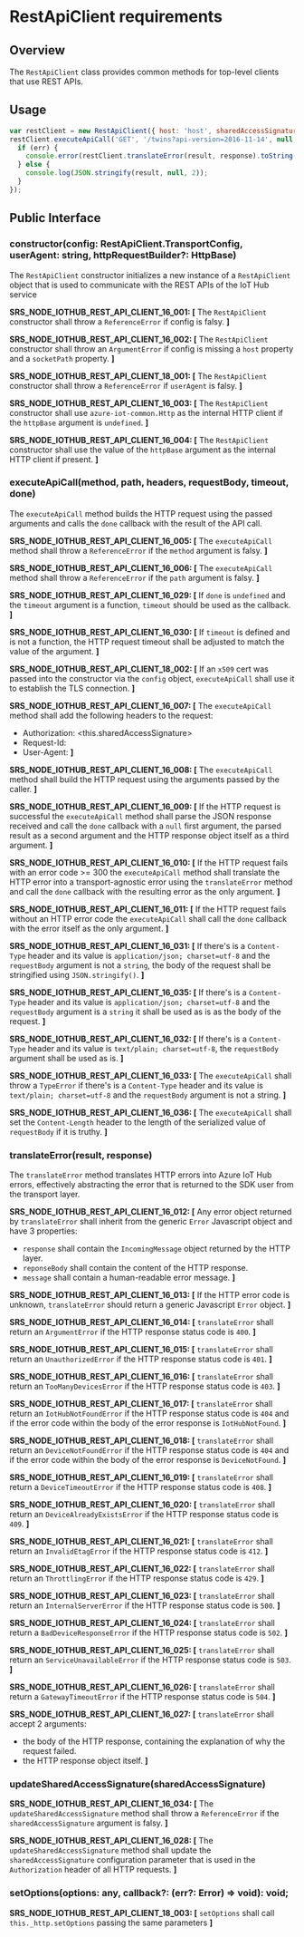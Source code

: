 # RestApiClient requirements

## Overview
The `RestApiClient` class provides common methods for top-level clients that use REST APIs.

## Usage
```js
var restClient = new RestApiClient({ host: 'host', sharedAccessSignature: 'sharedAccessSignature'}, 'azure-iothub');
restClient.executeApiCall('GET', '/twins?api-version=2016-11-14', null, null, function(err, result, response) {
  if (err) {
    console.error(restClient.translateError(result, response).toString());
  } else {
    console.log(JSON.stringify(result, null, 2));
  }
});
```

## Public Interface

### constructor(config: RestApiClient.TransportConfig, userAgent: string, httpRequestBuilder?: HttpBase)
The `RestApiClient` constructor initializes a new instance of a `RestApiClient` object that is used to communicate with the REST APIs of the IoT Hub service

**SRS_NODE_IOTHUB_REST_API_CLIENT_16_001: [** The `RestApiClient` constructor shall throw a `ReferenceError` if config is falsy. **]**

**SRS_NODE_IOTHUB_REST_API_CLIENT_16_002: [** The `RestApiClient` constructor shall throw an `ArgumentError` if config is missing a `host` property and a `socketPath` property. **]**

**SRS_NODE_IOTHUB_REST_API_CLIENT_18_001: [** The `RestApiClient` constructor shall throw a `ReferenceError` if `userAgent` is falsy. **]**

**SRS_NODE_IOTHUB_REST_API_CLIENT_16_003: [** The `RestApiClient` constructor shall use `azure-iot-common.Http` as the internal HTTP client if the `httpBase` argument is `undefined`. **]**

**SRS_NODE_IOTHUB_REST_API_CLIENT_16_004: [** The `RestApiClient` constructor shall use the value of the `httpBase` argument as the internal HTTP client if present. **]**

### executeApiCall(method, path, headers, requestBody, timeout, done)
The `executeApiCall` method builds the HTTP request using the passed arguments and calls the `done` callback with the result of the API call.

**SRS_NODE_IOTHUB_REST_API_CLIENT_16_005: [** The `executeApiCall` method shall throw a `ReferenceError` if the `method` argument is falsy. **]**

**SRS_NODE_IOTHUB_REST_API_CLIENT_16_006: [** The `executeApiCall` method shall throw a `ReferenceError` if the `path` argument is falsy. **]**

**SRS_NODE_IOTHUB_REST_API_CLIENT_16_029: [** If `done` is `undefined` and the `timeout` argument is a function, `timeout` should be used as the callback. **]**

**SRS_NODE_IOTHUB_REST_API_CLIENT_16_030: [** If `timeout` is defined and is not a function, the HTTP request timeout shall be adjusted to match the value of the argument. **]**

**SRS_NODE_IOTHUB_REST_API_CLIENT_18_002: [** If an `x509` cert was passed into the constructor via the `config` object, `executeApiCall` shall use it to establish the TLS connection. **]**

**SRS_NODE_IOTHUB_REST_API_CLIENT_16_007: [** The `executeApiCall` method shall add the following headers to the request:
- Authorization: <this.sharedAccessSignature>
- Request-Id: <guid>
- User-Agent: <version string> **]**

**SRS_NODE_IOTHUB_REST_API_CLIENT_16_008: [** The `executeApiCall` method shall build the HTTP request using the arguments passed by the caller. **]**

**SRS_NODE_IOTHUB_REST_API_CLIENT_16_009: [** If the HTTP request is successful the `executeApiCall` method shall parse the JSON response received and call the `done` callback with a `null` first argument, the parsed result as a second argument and the HTTP response object itself as a third argument. **]**

**SRS_NODE_IOTHUB_REST_API_CLIENT_16_010: [** If the HTTP request fails with an error code >= 300 the `executeApiCall` method shall translate the HTTP error into a transport-agnostic error using the `translateError` method and call the `done` callback with the resulting error as the only argument. **]**

**SRS_NODE_IOTHUB_REST_API_CLIENT_16_011: [** If the HTTP request fails without an HTTP error code the `executeApiCall` shall call the `done` callback with the error itself as the only argument. **]**

**SRS_NODE_IOTHUB_REST_API_CLIENT_16_031: [** If there's is a `Content-Type` header and its value is `application/json; charset=utf-8` and the `requestBody` argument is not a `string`, the body of the request shall be stringified using `JSON.stringify()`. **]**

**SRS_NODE_IOTHUB_REST_API_CLIENT_16_035: [** If there's is a `Content-Type` header and its value is `application/json; charset=utf-8` and the `requestBody` argument is a `string` it shall be used as is as the body of the request. **]**

**SRS_NODE_IOTHUB_REST_API_CLIENT_16_032: [** If there's is a `Content-Type` header and its value is `text/plain; charset=utf-8`, the `requestBody` argument shall be used as is. **]**

**SRS_NODE_IOTHUB_REST_API_CLIENT_16_033: [** The `executeApiCall` shall throw a `TypeError` if there's is a `Content-Type` header and its value is `text/plain; charset=utf-8` and the `requestBody` argument is not a string. **]**

**SRS_NODE_IOTHUB_REST_API_CLIENT_16_036: [** The `executeApiCall` shall set the `Content-Length` header to the length of the serialized value of `requestBody` if it is truthy. **]**

### translateError(result, response)
The `translateError` method translates HTTP errors into Azure IoT Hub errors, effectively abstracting the error that is returned to the SDK user from the transport layer.

**SRS_NODE_IOTHUB_REST_API_CLIENT_16_012: [** Any error object returned by `translateError` shall inherit from the generic `Error` Javascript object and have 3 properties:
- `response` shall contain the `IncomingMessage` object returned by the HTTP layer.
- `reponseBody` shall contain the content of the HTTP response.
- `message` shall contain a human-readable error message. **]**

**SRS_NODE_IOTHUB_REST_API_CLIENT_16_013: [** If the HTTP error code is unknown, `translateError` should return a generic Javascript `Error` object. **]**

**SRS_NODE_IOTHUB_REST_API_CLIENT_16_014: [** `translateError` shall return an `ArgumentError` if the HTTP response status code is `400`. **]**

**SRS_NODE_IOTHUB_REST_API_CLIENT_16_015: [** `translateError` shall return an `UnauthorizedError` if the HTTP response status code is `401`. **]**

**SRS_NODE_IOTHUB_REST_API_CLIENT_16_016: [** `translateError` shall return an `TooManyDevicesError` if the HTTP response status code is `403`. **]**

**SRS_NODE_IOTHUB_REST_API_CLIENT_16_017: [** `translateError` shall return an `IotHubNotFoundError` if the HTTP response status code is `404` and if the error code within the body of the error response is `IotHubNotFound`. **]**

**SRS_NODE_IOTHUB_REST_API_CLIENT_16_018: [** `translateError` shall return an `DeviceNotFoundError` if the HTTP response status code is `404` and if the error code within the body of the error response is `DeviceNotFound`. **]**

**SRS_NODE_IOTHUB_REST_API_CLIENT_16_019: [** `translateError` shall return a `DeviceTimeoutError` if the HTTP response status code is `408`. **]**

**SRS_NODE_IOTHUB_REST_API_CLIENT_16_020: [** `translateError` shall return an `DeviceAlreadyExistsError` if the HTTP response status code is `409`. **]**

**SRS_NODE_IOTHUB_REST_API_CLIENT_16_021: [** `translateError` shall return an `InvalidEtagError` if the HTTP response status code is `412`. **]**

**SRS_NODE_IOTHUB_REST_API_CLIENT_16_022: [** `translateError` shall return an `ThrottlingError` if the HTTP response status code is `429`. **]**

**SRS_NODE_IOTHUB_REST_API_CLIENT_16_023: [** `translateError` shall return an `InternalServerError` if the HTTP response status code is `500`. **]**

**SRS_NODE_IOTHUB_REST_API_CLIENT_16_024: [** `translateError` shall return a `BadDeviceResponseError` if the HTTP response status code is `502`. **]**

**SRS_NODE_IOTHUB_REST_API_CLIENT_16_025: [** `translateError` shall return an `ServiceUnavailableError` if the HTTP response status code is `503`. **]**

**SRS_NODE_IOTHUB_REST_API_CLIENT_16_026: [** `translateError` shall return a `GatewayTimeoutError` if the HTTP response status code is `504`. **]**

**SRS_NODE_IOTHUB_REST_API_CLIENT_16_027: [** `translateError` shall accept 2 arguments:
- the body of  the HTTP response, containing the explanation of why the request failed.
- the HTTP response object itself. **]**

### updateSharedAccessSignature(sharedAccessSignature)

**SRS_NODE_IOTHUB_REST_API_CLIENT_16_034: [** The `updateSharedAccessSignature` method shall throw a `ReferenceError` if the `sharedAccessSignature` argument is falsy. **]**

**SRS_NODE_IOTHUB_REST_API_CLIENT_16_028: [** The `updateSharedAccessSignature` method shall update the `sharedAccessSignature` configuration parameter that is used in the `Authorization` header of all HTTP requests. **]**

### setOptions(options: any, callback?: (err?: Error) => void): void;

**SRS_NODE_IOTHUB_REST_API_CLIENT_18_003: [** `setOptions` shall call `this._http.setOptions` passing the same parameters **]**
